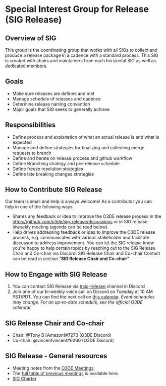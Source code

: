 # Special Interest Group for Release (SIG Release)

## Overview of SIG
This group is the coordinating group that works with all SIGs to collect and produce a release package in a cadence with a standard process. This SIG is created with chairs and maintainers from each horizontal SIG as well as dedicated members.

## Goals
* Make sure releases are defines and met
* Manage schedule of releases and cadence
* Determine release naming convention
* Major goals that SIG seeks to generally achieve

## Responsibilities
* Define process and explanation of what an actual release is and what is expected
* Manage and define strategies for finalizing and collecting merge requests to branch
* Define and iterate on release process and github workflow
* Define Branching strategy and pre-release schedule
* Define freeze resolution strategies
* Define late breaking changes strategies

## How to Contribute SIG Release
Our team is small and help is always welcome! As a contributor you can help in one of the following ways.
* Shares any feedback or idea to improve the O3DE release process in the https://github.com/o3de/sig-release/discussions or in SIG release biweekly meeting (agenda can be read below).
* Help drives addressing feedback or idea to improve the O3DE release process, e.g. communicates with various stakeholder and facilitate discusson to address improvement. You can let the SIG release know you're happy to help certain topics by reaching out to the SIG Release Chair and Co-chair via Discord. SIG Release Chair and Co-chair Contact can be read in section "**SIG Release Chair and Co-chair**"

## How to Engage with SIG Release
1. You can contact SIG Release via [#sig-release](https://discord.gg/o3de) channel in Discord
2. Join one of our bi-weekly voice call on Discord on Tuesday at 10 AM PST/PDT. You can find the next call on [this calendar](https://lists.o3de.org/g/o3de-calendar/calendar). *Event schedules may change. For an up-to-date schedule, see the official O3DE calendar*

## SIG Release Chair and Co-chair
* Chair: @Tony B [Amazon]#7273 (O3DE Discord)
* Co-chair: @vincentvincent#6260 (O3DE Discord) 

## SIG Release - General resources

* Meeting notes from the [O3DE Meetings](https://o3de.github.io/sig-release/meetings/).
* The [full table of previous meetings](https://o3de.github.io/sig-release/meetings?id=previous-meetings) is available here.
* [SIG Charter](https://github.com/o3de/sig-release/blob/main/governance/SIG%20Release%20Charter.md#sig-release-charter)
